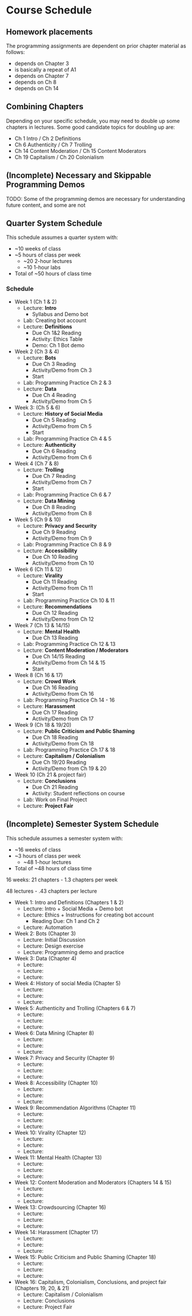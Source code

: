 # Course Schedule

## Homework placements
The programming assignments are dependent on prior chapter material as follows:

- [](03_course_work/03_assignments/a1_make_7_reddit_posts.ipynb) depends on Chapter 3 [](../../ch03_bots/00_bots.md)
- [](03_course_work/03_assignments/a2_another_site.md) is basically a repeat of A1
- [](03_course_work/03_assignments/a3_troll_reply_bot.ipynb) depends on Chapter 7 [](../../ch07_trolling/00_trolling.md)
- [](03_course_work/03_assignments/a4-political-bias.ipynb) depends on Ch 8 [](../../ch08_data_mining/00_data_mining.md)
- [](03_course_work/03_assignments/a5-best-comments.ipynb) depends on Ch 14 [](../../ch14_moderation/00_moderation.md)



## Combining Chapters

Depending on your specific schedule, you may need to double up some chapters in lectures. Some good candidate topics for doubling up are:

- Ch 1 Intro / Ch 2 Definitions
- Ch 6 Authenticity / Ch 7 Trolling
- Ch 14 Content Moderation / Ch 15 Content Moderators
- Ch 19 Capitalism / Ch 20 Colonialism

## (Incomplete) Necessary and Skippable Programming Demos
TODO: Some of the programming demos are necessary for understanding future content, and some are not

## Quarter System Schedule
This schedule assumes a quarter system with:
 - ~10 weeks of class
 - ~5 hours of class per week
   - ~20 2-hour lectures
   - ~10 1-hour labs
 - Total of ~50 hours of class time

### Schedule
- Week 1 (Ch 1 & 2)
  - Lecture: **Intro** 
    - Syllabus and Demo bot
  - Lab: Creating bot account
  - Lecture: **Definitions**
    - Due Ch 1&2 Reading
    - Activity: Ethics Table 
    - Demo: Ch 1 Bot demo
- Week 2 (Ch 3 & 4)
  - Lecture: **Bots**
    - Due Ch 3 Reading
    - Activity/Demo from Ch 3
    - Start [](03_course_work/03_assignments/a1_make_7_reddit_posts.ipynb)
  - Lab: Programming Practice Ch 2 & 3
  - Lecture: **Data**
    - Due Ch 4 Reading
    - Activity/Demo from Ch 5
- Week 3: (Ch 5 & 6)
  - Lecture: **History of Social Media**
    - Due Ch 5 Reading
    - Activity/Demo from Ch 5
    - Start [](03_course_work/03_assignments/a2_another_site.md)
  - Lab: Programming Practice Ch 4 & 5
  - Lecture: **Authenticity**
    - Due Ch 6 Reading
    - Activity/Demo from Ch 6
- Week 4 (Ch 7 & 8)
  - Lecture: **Trolling**
    - Due Ch 7 Reading
    - Activity/Demo from Ch 7
    - Start [](03_course_work/03_assignments/a3_troll_reply_bot.ipynb)
  - Lab: Programming Practice Ch 6 & 7
  - Lecture: **Data Mining**
    - Due Ch 8 Reading
    - Activity/Demo from Ch 8
- Week 5 (Ch 9 & 10)
  - Lecture: **Privacy and Security**
    - Due Ch 9 Reading
    - Activity/Demo from Ch 9
  - Lab: Programming Practice Ch 8 & 9
  - Lecture: **Accessibility**
    - Due Ch 10 Reading
    - Activity/Demo from Ch 10
- Week 6 (Ch 11 & 12)
  - Lecture: **Virality**
    - Due Ch 11 Reading
    - Activity/Demo from Ch 11
    - Start [](03_course_work/03_assignments/a4-political-bias.ipynb)
  - Lab: Programming Practice Ch 10 & 11
  - Lecture: **Recommendations**
    - Due Ch 12 Reading
    - Activity/Demo from Ch 12
- Week 7 (Ch 13 & 14/15)
  - Lecture: **Mental Health**
    - Due Ch 13 Reading
  - Lab: Programming Practice Ch 12 & 13
  - Lecture: **Content Moderation / Moderators**
    - Due Ch 14/15 Reading
    - Activity/Demo from Ch 14 & 15
    - Start [](03_course_work/03_assignments/a5-best-comments.ipynb)
- Week 8 (Ch 16 & 17)
  - Lecture: **Crowd Work**
    - Due Ch 16 Reading
    - Activity/Demo from Ch 16
  - Lab: Programming Practice Ch 14 - 16
  - Lecture: **Harassment**
    - Due Ch 17 Reading
    - Activity/Demo from Ch 17
- Week 9 (Ch 18 & 19/20)
  - Lecture: **Public Criticism and Public Shaming**
    - Due Ch 18 Reading
    - Activity/Demo from Ch 18
  - Lab: Programming Practice Ch 17 & 18
  - Lecture: **Capitalism / Colonialism**
    - Due Ch 19/20 Reading
    - Activity/Demo from Ch 19 & 20
- Week 10 (Ch 21 & project fair)
  - Lecture: **Conclusions**
    - Due Ch 21 Reading
    - Activity: Student reflections on course
  - Lab: Work on Final Project
  - Lecture: **Project Fair**





##  (Incomplete) Semester System Schedule
This schedule assumes a semester system with:
 - ~16 weeks of class
 - ~3 hours of class per week
   - ~48 1-hour lectures
 - Total of ~48 hours of class time

16 weeks: 21 chapters - 1.3 chapters per week

48 lectures - .43 chapters per lecture


- Week 1: Intro and Definitions (Chapters 1 & 2)
  - Lecture: Intro + Social Media + Demo bot
  - Lecture: Ethics + Instructions for creating bot account
    - Reading Due: Ch 1 and Ch 2
  - Lecture: Automation
- Week 2: Bots (Chapter 3)
  - Lecture: Initial Discussion
  - Lecture: Design exercise
  - Lecture: Programming demo and practice
- Week 3: Data (Chapter 4)
  - Lecture: 
  - Lecture: 
  - Lecture:
- Week 4: History of social Media (Chapter 5)
  - Lecture: 
  - Lecture: 
  - Lecture:
- Week 5: Authenticity and Trolling (Chapters 6 & 7)
  - Lecture: 
  - Lecture: 
  - Lecture:
- Week 6: Data Mining (Chapter 8)
  - Lecture: 
  - Lecture: 
  - Lecture:
- Week 7: Privacy and Security (Chapter 9)
  - Lecture: 
  - Lecture: 
  - Lecture:
- Week 8: Accessibility (Chapter 10) 
  - Lecture: 
  - Lecture: 
  - Lecture:
- Week 9: Recommendation Algorithms (Chapter 11)
  - Lecture: 
  - Lecture: 
  - Lecture:
- Week 10: Virality (Chapter 12)
  - Lecture: 
  - Lecture: 
  - Lecture:
- Week 11: Mental Health (Chapter 13)
  - Lecture: 
  - Lecture: 
  - Lecture:
- Week 12: Content Moderation and Moderators (Chapters 14 & 15)
  - Lecture: 
  - Lecture: 
  - Lecture:
- Week 13: Crowdsourcing (Chapter 16)
  - Lecture: 
  - Lecture: 
  - Lecture:
- Week 14: Harassment (Chapter 17)
  - Lecture: 
  - Lecture: 
  - Lecture:
- Week 15: Public Criticism and Public Shaming (Chapter 18)
  - Lecture: 
  - Lecture: 
  - Lecture:
- Week 16: Capitalism, Colonialism, Conclusions, and project fair (Chapters 19, 20, & 21)
  - Lecture: Capitalism / Colonialism
  - Lecture: Conclusions
  - Lecture: Project Fair

